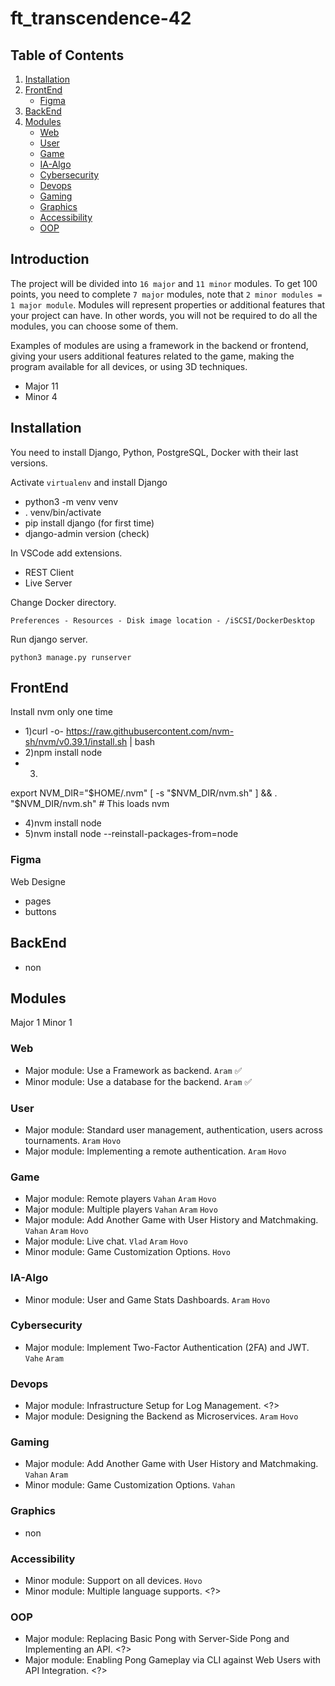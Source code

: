 # ft_transcendence-42

## Table of Contents
1. [Installation](#installation)
2. [FrontEnd](#frontend)
    - [Figma](#figma)
3. [BackEnd](#backend)
4. [Modules](#modules)
    - [Web](#web)
    - [User](#user)
    - [Game](#game)
    - [IA-Algo](#ia-algo)
    - [Cybersecurity](#cybersecurity)
    - [Devops](#devops)
    - [Gaming](#gaming)
    - [Graphics](#graphics)
    - [Accessibility](#accessibility)
    - [OOP](#oop)

## Introduction

The project will be divided into `16 major` and `11 minor` modules. To get 100 points, you need to complete `7 major` modules, note that `2 minor modules = 1 major module`. Modules will represent properties or additional features that your project can have. In other words, you will not be required to do all the modules, you can choose some of them.

Examples of modules are using a framework in the backend or frontend, giving your users additional features related to the game, making the program available for all devices, or using 3D techniques.

- Major 11
- Minor 4

## Installation

You need to install Django, Python, PostgreSQL, Docker with their last versions.

Activate `virtualenv` and install Django

- python3 -m venv venv
- . venv/bin/activate
- pip install django (for first time)
- django-admin version (check)

In VSCode add extensions.

- REST Client
- Live Server

Change Docker directory.

`Preferences - Resources - Disk image location - /iSCSI/DockerDesktop`

Run django server.

```python3 manage.py runserver```

## FrontEnd

Install nvm only one time 
- 1)curl -o- https://raw.githubusercontent.com/nvm-sh/nvm/v0.39.1/install.sh | bash
- 2)npm install node
- 3)
export NVM_DIR="$HOME/.nvm"
    [ -s "$NVM_DIR/nvm.sh" ] && \. "$NVM_DIR/nvm.sh"  # This loads nvm
- 4)nvm install node
- 5)nvm install node --reinstall-packages-from=node

### Figma

Web Designe

- pages
- buttons

## BackEnd

- non

## Modules
Major 1
Minor 1
### Web

- Major module: Use a Framework as backend. `Aram` ✅
- Minor module: Use a database for the backend. `Aram` ✅

### User

- Major module: Standard user management, authentication, users across
tournaments. `Aram` `Hovo`
- Major module: Implementing a remote authentication. `Aram` `Hovo`

### Game

- Major module: Remote players `Vahan` `Aram` `Hovo`
- Major module: Multiple players `Vahan` `Aram` `Hovo`
- Major module: Add Another Game with User History and Matchmaking. `Vahan` `Aram` `Hovo`
- Major module: Live chat. `Vlad` `Aram` `Hovo`
- Minor module: Game Customization Options. `Hovo`

### IA-Algo

- Minor module: User and Game Stats Dashboards. `Aram` `Hovo`

### Cybersecurity

- Major module: Implement Two-Factor Authentication (2FA) and JWT. `Vahe` `Aram`

### Devops

- Major module: Infrastructure Setup for Log Management. <?>
- Major module: Designing the Backend as Microservices. `Aram` `Hovo`

### Gaming

- Major module: Add Another Game with User History and Matchmaking. `Vahan` `Aram`
- Minor module: Game Customization Options. `Vahan`

### Graphics

- non

### Accessibility

- Minor module: Support on all devices. `Hovo`
- Minor module: Multiple language supports. <?>

### OOP

- Major module: Replacing Basic Pong with Server-Side Pong and Implementing an API. <?>
- Major module: Enabling Pong Gameplay via CLI against Web Users with API
Integration. <?>
